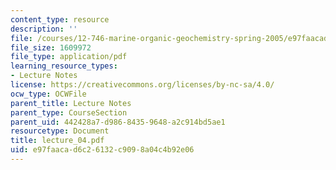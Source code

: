 ```yaml
---
content_type: resource
description: ''
file: /courses/12-746-marine-organic-geochemistry-spring-2005/e97faacad6c26132c9098a04c4b92e06_lecture_04.pdf
file_size: 1609972
file_type: application/pdf
learning_resource_types:
- Lecture Notes
license: https://creativecommons.org/licenses/by-nc-sa/4.0/
ocw_type: OCWFile
parent_title: Lecture Notes
parent_type: CourseSection
parent_uid: 442428a7-d986-8435-9648-a2c914bd5ae1
resourcetype: Document
title: lecture_04.pdf
uid: e97faaca-d6c2-6132-c909-8a04c4b92e06
---
```

